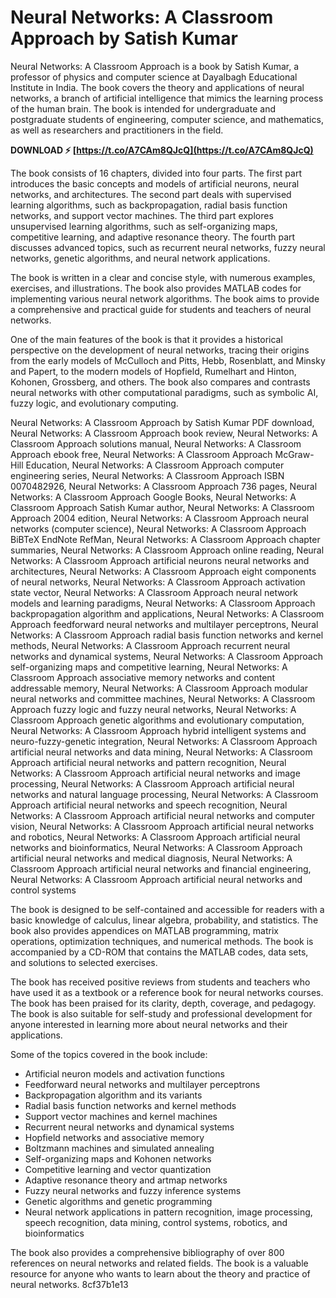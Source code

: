 # Neural Networks: A Classroom Approach by Satish Kumar
 
Neural Networks: A Classroom Approach is a book by Satish Kumar, a professor of physics and computer science at Dayalbagh Educational Institute in India. The book covers the theory and applications of neural networks, a branch of artificial intelligence that mimics the learning process of the human brain. The book is intended for undergraduate and postgraduate students of engineering, computer science, and mathematics, as well as researchers and practitioners in the field.
 
**DOWNLOAD ⚡ [https://t.co/A7CAm8QJcQ](https://t.co/A7CAm8QJcQ)**


 
The book consists of 16 chapters, divided into four parts. The first part introduces the basic concepts and models of artificial neurons, neural networks, and architectures. The second part deals with supervised learning algorithms, such as backpropagation, radial basis function networks, and support vector machines. The third part explores unsupervised learning algorithms, such as self-organizing maps, competitive learning, and adaptive resonance theory. The fourth part discusses advanced topics, such as recurrent neural networks, fuzzy neural networks, genetic algorithms, and neural network applications.
 
The book is written in a clear and concise style, with numerous examples, exercises, and illustrations. The book also provides MATLAB codes for implementing various neural network algorithms. The book aims to provide a comprehensive and practical guide for students and teachers of neural networks.

One of the main features of the book is that it provides a historical perspective on the development of neural networks, tracing their origins from the early models of McCulloch and Pitts, Hebb, Rosenblatt, and Minsky and Papert, to the modern models of Hopfield, Rumelhart and Hinton, Kohonen, Grossberg, and others. The book also compares and contrasts neural networks with other computational paradigms, such as symbolic AI, fuzzy logic, and evolutionary computing.
 
Neural Networks: A Classroom Approach by Satish Kumar PDF download,  Neural Networks: A Classroom Approach book review,  Neural Networks: A Classroom Approach solutions manual,  Neural Networks: A Classroom Approach ebook free,  Neural Networks: A Classroom Approach McGraw-Hill Education,  Neural Networks: A Classroom Approach computer engineering series,  Neural Networks: A Classroom Approach ISBN 0070482926,  Neural Networks: A Classroom Approach 736 pages,  Neural Networks: A Classroom Approach Google Books,  Neural Networks: A Classroom Approach Satish Kumar author,  Neural Networks: A Classroom Approach 2004 edition,  Neural Networks: A Classroom Approach neural networks (computer science),  Neural Networks: A Classroom Approach BiBTeX EndNote RefMan,  Neural Networks: A Classroom Approach chapter summaries,  Neural Networks: A Classroom Approach online reading,  Neural Networks: A Classroom Approach artificial neurons neural networks and architectures,  Neural Networks: A Classroom Approach eight components of neural networks,  Neural Networks: A Classroom Approach activation state vector,  Neural Networks: A Classroom Approach neural network models and learning paradigms,  Neural Networks: A Classroom Approach backpropagation algorithm and applications,  Neural Networks: A Classroom Approach feedforward neural networks and multilayer perceptrons,  Neural Networks: A Classroom Approach radial basis function networks and kernel methods,  Neural Networks: A Classroom Approach recurrent neural networks and dynamical systems,  Neural Networks: A Classroom Approach self-organizing maps and competitive learning,  Neural Networks: A Classroom Approach associative memory networks and content addressable memory,  Neural Networks: A Classroom Approach modular neural networks and committee machines,  Neural Networks: A Classroom Approach fuzzy logic and fuzzy neural networks,  Neural Networks: A Classroom Approach genetic algorithms and evolutionary computation,  Neural Networks: A Classroom Approach hybrid intelligent systems and neuro-fuzzy-genetic integration,  Neural Networks: A Classroom Approach artificial neural networks and data mining,  Neural Networks: A Classroom Approach artificial neural networks and pattern recognition,  Neural Networks: A Classroom Approach artificial neural networks and image processing,  Neural Networks: A Classroom Approach artificial neural networks and natural language processing,  Neural Networks: A Classroom Approach artificial neural networks and speech recognition,  Neural Networks: A Classroom Approach artificial neural networks and computer vision,  Neural Networks: A Classroom Approach artificial neural networks and robotics,  Neural Networks: A Classroom Approach artificial neural networks and bioinformatics,  Neural Networks: A Classroom Approach artificial neural networks and medical diagnosis,  Neural Networks: A Classroom Approach artificial neural networks and financial engineering,  Neural Networks: A Classroom Approach artificial neural networks and control systems
 
The book is designed to be self-contained and accessible for readers with a basic knowledge of calculus, linear algebra, probability, and statistics. The book also provides appendices on MATLAB programming, matrix operations, optimization techniques, and numerical methods. The book is accompanied by a CD-ROM that contains the MATLAB codes, data sets, and solutions to selected exercises.
 
The book has received positive reviews from students and teachers who have used it as a textbook or a reference book for neural networks courses. The book has been praised for its clarity, depth, coverage, and pedagogy. The book is also suitable for self-study and professional development for anyone interested in learning more about neural networks and their applications.

Some of the topics covered in the book include:
 
- Artificial neuron models and activation functions
- Feedforward neural networks and multilayer perceptrons
- Backpropagation algorithm and its variants
- Radial basis function networks and kernel methods
- Support vector machines and kernel machines
- Recurrent neural networks and dynamical systems
- Hopfield networks and associative memory
- Boltzmann machines and simulated annealing
- Self-organizing maps and Kohonen networks
- Competitive learning and vector quantization
- Adaptive resonance theory and artmap networks
- Fuzzy neural networks and fuzzy inference systems
- Genetic algorithms and genetic programming
- Neural network applications in pattern recognition, image processing, speech recognition, data mining, control systems, robotics, and bioinformatics

The book also provides a comprehensive bibliography of over 800 references on neural networks and related fields. The book is a valuable resource for anyone who wants to learn about the theory and practice of neural networks.
 8cf37b1e13
 
